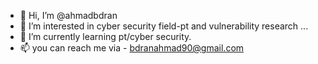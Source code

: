 - 👋 Hi, I’m @ahmadbdran
- 👀 I’m interested in cyber security field-pt and vulnerability research ...
- 🌱 I’m currently learning pt/cyber security.
- 📫 you can reach me via - bdranahmad90@gmail.com

<!---
ahmadbdran/ahmadbdran is a ✨ special ✨ repository because its `README.md` (this file) appears on your GitHub profile.
You can click the Preview link to take a look at your changes.
--->

